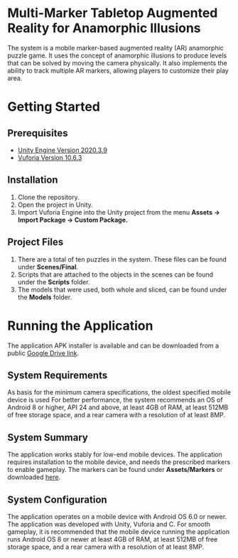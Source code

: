 # Multi-Marker Tabletop Augmented Reality for Anamorphic Illusions
The system is a mobile marker-based augmented reality (AR) anamorphic puzzle game. It uses the concept of anamorphic illusions to produce levels that can be solved by moving the camera physically. It also implements the ability to track multiple AR markers, allowing players to customize their play area.

# Getting Started
## Prerequisites
- [Unity Engine Version 2020.3.9](https://unity3d.com/get-unity/download/archive)
- [Vuforia Version 10.6.3](https://developer.vuforia.com/downloads/SDK)

## Installation
1. Clone the repository.
2. Open the project in Unity.
4. Import Vuforia Engine into the Unity project from the menu **Assets &rarr; Import Package &rarr; Custom Package.**

## Project Files
1. There are a total of ten puzzles in the system. These files can be found under **Scenes/Final**.
2. Scripts that are attached to the objects in the scenes can be found under the **Scripts** folder.
3. The models that were used, both whole and sliced, can be found under the **Models** folder.

# Running the Application
The application APK installer is available and can be downloaded from a public [Google Drive link](https://drive.google.com/file/d/1a8SvaJIMOKkWCw5iGp4qtIfQbK-LDMFD/view?usp=sharing).

## System Requirements
As basis for the minimum camera specifications, the oldest specified mobile device is used For better performance, the system recommends an OS of Android 8 or higher, API 24 and above, at least 4GB of RAM, at least 512MB of free storage space, and a rear camera with a resolution of at least 8MP.

## System Summary
The application works stably for low-end mobile devices. The application requires installation to the mobile device, and needs the prescribed markers to enable gameplay. The markers can be found under **Assets/Markers** or downloaded [here](https://drive.google.com/file/d/1HnLscboPASGjkBWuP_Zdo73V79UNECrZ/view).

## System Configuration
The application operates on a mobile device with Android OS 6.0 or newer. The application was developed with Unity, Vuforia and C. For smooth gameplay, it is recommended that the mobile device running the application runs Android OS 8 or newer at least 4GB of RAM, at least 512MB of free storage space, and a rear camera with a resolution of at least 8MP.
